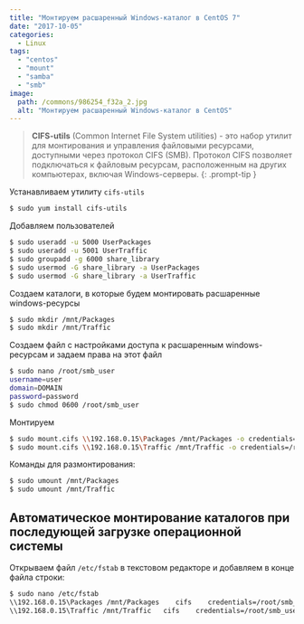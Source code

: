 ```yaml
---
title: "Монтируем расшаренный Windows-каталог в CentOS 7"
date: "2017-10-05"
categories: 
  - Linux
tags: 
  - "centos"
  - "mount"
  - "samba"
  - "smb"
image:
  path: /commons/986254_f32a_2.jpg
  alt: "Монтируем расшаренный Windows-каталог в CentOS"
---
```


> **CIFS-utils** (Common Internet File System utilities) - это набор утилит для монтирования и управления файловыми ресурсами, доступными через протокол CIFS (SMB). Протокол CIFS позволяет подключаться к файловым ресурсам, расположенным на других компьютерах, включая Windows-серверы.
{: .prompt-tip }

Устанавливаем утилиту `cifs-utils`

```sh
$ sudo yum install cifs-utils
```

Добавляем пользователей

```sh
$ sudo useradd -u 5000 UserPackages
$ sudo useradd -u 5001 UserTraffic
$ sudo groupadd -g 6000 share_library
$ sudo usermod -G share_library -a UserPackages
$ sudo usermod -G share_library -a UserTraffic
```

Создаем каталоги, в которые будем монтировать расшаренные windows-ресурсы

```sh
$ sudo mkdir /mnt/Packages
$ sudo mkdir /mnt/Traffic
```

Создаем файл с настройками доступа к расшаренным windows-ресурсам и задаем права на этот файл

```sh
$ sudo nano /root/smb_user
username=user
domain=DOMAIN
password=password
$ sudo chmod 0600 /root/smb_user
```

Монтируем

```sh
$ sudo mount.cifs \\192.168.0.15\Packages /mnt/Packages -o credentials=/root/smb_user,uid=5000,gid=6000
$ sudo mount.cifs \\192.168.0.15\Traffic /mnt/Traffic -o credentials=/root/smb_user,uid=5001,gid=6000
```

Команды для размонтирования:

```sh
$ sudo umount /mnt/Packages
$ sudo umount /mnt/Traffic
```

## Автоматическое монтирование каталогов при последующей загрузке операционной системы

Открываем файл `/etc/fstab` в текстовом редакторе и добавляем в конце файла строки:

```sh
$ sudo nano /etc/fstab
\\192.168.0.15\Packages /mnt/Packages    cifs    credentials=/root/smb_user,uid=5000,gid=6000 0 0
\\192.168.0.15\Traffic /mnt/Traffic   cifs    credentials=/root/smb_user,uid=5001,gid=6000 0 0
```
